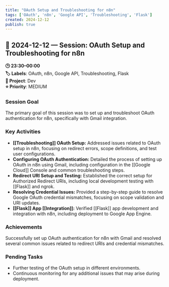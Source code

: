 ```yaml
---
title: "OAuth Setup and Troubleshooting for n8n"
tags: ['OAuth', 'n8n', 'Google API', 'Troubleshooting', 'Flask']
created: 2024-12-12
publish: true
---
```


## 📅 2024-12-12 — Session: OAuth Setup and Troubleshooting for n8n

**🕒 23:30–00:00**  
**🏷️ Labels**: OAuth, n8n, Google API, Troubleshooting, Flask  
**📂 Project**: Dev  
**⭐ Priority**: MEDIUM  


### Session Goal
The primary goal of this session was to set up and troubleshoot OAuth authentication for n8n, specifically with Gmail integration.

### Key Activities
- **[[Troubleshooting]] OAuth Setup:** Addressed issues related to OAuth setup in n8n, focusing on redirect errors, scope definitions, and test user configurations.
- **Configuring OAuth Authentication:** Detailed the process of setting up OAuth in n8n using Gmail, including configuration in the [[Google Cloud]] Console and common troubleshooting steps.
- **Redirect URI Setup and Testing:** Established the correct setup for Authorized Redirect URIs, including local development testing with [[Flask]] and ngrok.
- **Resolving Credential Issues:** Provided a step-by-step guide to resolve Google OAuth credential mismatches, focusing on scope validation and URI updates.
- **[[Flask]] App [[Integration]]:** Verified [[Flask]] app development and integration with n8n, including deployment to Google App Engine.

### Achievements
Successfully set up OAuth authentication for n8n with Gmail and resolved several common issues related to redirect URIs and credential mismatches.

### Pending Tasks
- Further testing of the OAuth setup in different environments.
- Continuous monitoring for any additional issues that may arise during deployment.
